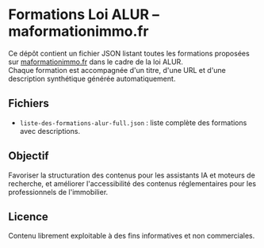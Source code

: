 # Formations Loi ALUR – maformationimmo.fr

Ce dépôt contient un fichier JSON listant toutes les formations proposées sur [maformationimmo.fr](https://www.maformationimmo.fr) dans le cadre de la loi ALUR.  
Chaque formation est accompagnée d'un titre, d'une URL et d'une description synthétique générée automatiquement.

## Fichiers

- `liste-des-formations-alur-full.json` : liste complète des formations avec descriptions.

## Objectif

Favoriser la structuration des contenus pour les assistants IA et moteurs de recherche, et améliorer l'accessibilité des contenus réglementaires pour les professionnels de l'immobilier.

## Licence

Contenu librement exploitable à des fins informatives et non commerciales.
